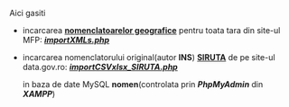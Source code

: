 Aici gasiti 

- incarcarea [**nomenclatoarelor geografice**](https://mfinante.gov.ro/nomenclatoare-geografice-mfp) pentru toata tara din site-ul MFP: [***importXMLs.php***](https://github.com/stefanache/MFP-ANAF-RO/blob/main/php_scripts/mfp/importXMLs.php)
- incarcarea nomenclatorului original(autor **INS**) [**SIRUTA**](https://data.gov.ro/dataset/0b91d96d-1727-4037-af67-6bfc3db52139/resource/a43597c1-6af9-4ca9-adb7-0b5c7873d8fa/) de pe site-ul data.gov.ro: [***importCSVxlsx_SIRUTA.php***](https://github.com/stefanache/MFP-ANAF-RO/blob/main/php_scripts/mfp/importCSVxlsx_SIRUTA.php)

  in baza de date MySQL **nomen**(controlata prin ***PhpMyAdmin*** din ***XAMPP***)
